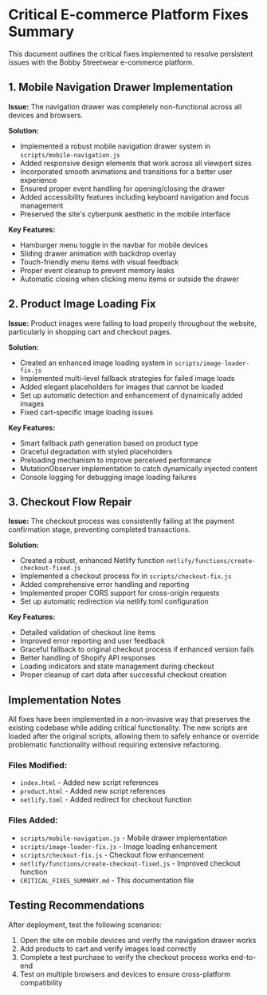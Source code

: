 # Critical E-commerce Platform Fixes Summary

This document outlines the critical fixes implemented to resolve persistent issues with the Bobby Streetwear e-commerce platform.

## 1. Mobile Navigation Drawer Implementation

**Issue:** The navigation drawer was completely non-functional across all devices and browsers.

**Solution:**
- Implemented a robust mobile navigation drawer system in `scripts/mobile-navigation.js`
- Added responsive design elements that work across all viewport sizes
- Incorporated smooth animations and transitions for a better user experience
- Ensured proper event handling for opening/closing the drawer
- Added accessibility features including keyboard navigation and focus management
- Preserved the site's cyberpunk aesthetic in the mobile interface

**Key Features:**
- Hamburger menu toggle in the navbar for mobile devices
- Sliding drawer animation with backdrop overlay
- Touch-friendly menu items with visual feedback
- Proper event cleanup to prevent memory leaks
- Automatic closing when clicking menu items or outside the drawer

## 2. Product Image Loading Fix

**Issue:** Product images were failing to load properly throughout the website, particularly in shopping cart and checkout pages.

**Solution:**
- Created an enhanced image loading system in `scripts/image-loader-fix.js`
- Implemented multi-level fallback strategies for failed image loads
- Added elegant placeholders for images that cannot be loaded
- Set up automatic detection and enhancement of dynamically added images
- Fixed cart-specific image loading issues

**Key Features:**
- Smart fallback path generation based on product type
- Graceful degradation with styled placeholders
- Preloading mechanism to improve perceived performance
- MutationObserver implementation to catch dynamically injected content
- Console logging for debugging image loading failures

## 3. Checkout Flow Repair

**Issue:** The checkout process was consistently failing at the payment confirmation stage, preventing completed transactions.

**Solution:**
- Created a robust, enhanced Netlify function `netlify/functions/create-checkout-fixed.js`
- Implemented a checkout process fix in `scripts/checkout-fix.js`
- Added comprehensive error handling and reporting
- Implemented proper CORS support for cross-origin requests
- Set up automatic redirection via netlify.toml configuration

**Key Features:**
- Detailed validation of checkout line items
- Improved error reporting and user feedback
- Graceful fallback to original checkout process if enhanced version fails
- Better handling of Shopify API responses
- Loading indicators and state management during checkout
- Proper cleanup of cart data after successful checkout creation

## Implementation Notes

All fixes have been implemented in a non-invasive way that preserves the existing codebase while adding critical functionality. The new scripts are loaded after the original scripts, allowing them to safely enhance or override problematic functionality without requiring extensive refactoring.

### Files Modified:
- `index.html` - Added new script references
- `product.html` - Added new script references
- `netlify.toml` - Added redirect for checkout function

### Files Added:
- `scripts/mobile-navigation.js` - Mobile drawer implementation
- `scripts/image-loader-fix.js` - Image loading enhancement
- `scripts/checkout-fix.js` - Checkout flow enhancement
- `netlify/functions/create-checkout-fixed.js` - Improved checkout function
- `CRITICAL_FIXES_SUMMARY.md` - This documentation file

## Testing Recommendations

After deployment, test the following scenarios:
1. Open the site on mobile devices and verify the navigation drawer works
2. Add products to cart and verify images load correctly
3. Complete a test purchase to verify the checkout process works end-to-end
4. Test on multiple browsers and devices to ensure cross-platform compatibility